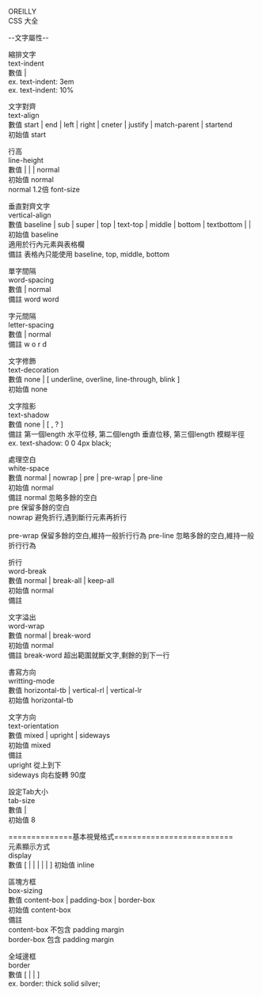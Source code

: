 
OREILLY  
CSS 大全  


--文字屬性--  

縮排文字  
text-indent  
數值  <length> | <percentage>  
ex. text-indent: 3em  
ex. text-indent: 10%  

文字對齊  
text-align  
數值  start | end | left | right | cneter | justify | match-parent | startend  
初始值 start  

行高  
line-height  
數值 <number> | <length> | <percentage> | normal  
初始值 normal  
normal 1.2倍 font-size  

垂直對齊文字  
vertical-align  
數值  baseline | sub | super | top | text-top | middle | bottom | textbottom | <length> | <percentage>  
初始值 baseline    
適用於行內元素與表格欄   
備註 表格內只能使用 baseline, top, middle, bottom  

單字間隔  
word-spacing  
數值 <length> | normal  
備註 word  word  

字元間隔  
letter-spacing  
數值 <length> | normal  
備註 w o r d  

文字修飾  
text-decoration  
數值  none | [ underline, overline, line-through, blink ]  
初始值 none  

文字陰影  
text-shadow  
數值  none | [ <length>, <length> <length> <length>? ]  
備註 第一個length 水平位移, 第二個length 垂直位移, 第三個length 模糊半徑  
ex. text-shadow: 0 0 4px black;  

處理空白  
white-space  
數值  normal | nowrap | pre | pre-wrap | pre-line  
初始值 normal  
備註 
normal  忽略多餘的空白  
pre  保留多餘的空白  
nowrap  避免折行,遇到斷行元素再折行 <br/>  
pre-wrap  保留多餘的空白,維持一般折行行為 
pre-line  忽略多餘的空白,維持一般折行行為  

折行  
word-break  
數值  normal | break-all | keep-all  
初始值  normal  
備註  

文字溢出  
word-wrap  
數值  normal | break-word  
初始值  normal  
備註  break-word 超出範圍就斷文字,剩餘的到下一行  

書寫方向  
writting-mode  
數值  horizontal-tb | vertical-rl | vertical-lr  
初始值  horizontal-tb  

文字方向  
text-orientation  
數值  mixed | upright | sideways  
初始值  mixed  
備註  
upright  從上到下  
sideways  向右旋轉 90度  

設定Tab大小  
tab-size  
數值  <length> | <integer>  
初始值  8  
  
==============基本視覺格式==========================   
元素顯示方式  
display  
數值  [ <display-outside> | <display-inside> | <display-listitem> | <display-internal> | <display-box> | <display-legacy> ] 
初始值  inline  

區塊方框  
box-sizing  
數值  content-box | padding-box | border-box  
初始值 content-box  
備註  
content-box 不包含 padding margin  
border-box 包含 padding margin  

全域邊框  
border  
數值  [ <border-width> | <border-style> | <border-color> ]  
ex. border: thick solid silver;   


